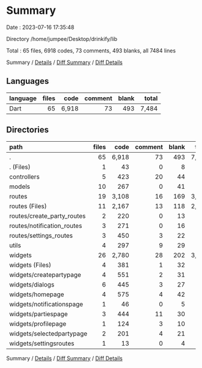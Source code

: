 # Summary

Date : 2023-07-16 17:35:48

Directory /home/jumpee/Desktop/drinkify/lib

Total : 65 files,  6918 codes, 73 comments, 493 blanks, all 7484 lines

Summary / [Details](details.md) / [Diff Summary](diff.md) / [Diff Details](diff-details.md)

## Languages
| language | files | code | comment | blank | total |
| :--- | ---: | ---: | ---: | ---: | ---: |
| Dart | 65 | 6,918 | 73 | 493 | 7,484 |

## Directories
| path | files | code | comment | blank | total |
| :--- | ---: | ---: | ---: | ---: | ---: |
| . | 65 | 6,918 | 73 | 493 | 7,484 |
| . (Files) | 1 | 43 | 0 | 8 | 51 |
| controllers | 5 | 423 | 20 | 44 | 487 |
| models | 10 | 267 | 0 | 41 | 308 |
| routes | 19 | 3,108 | 16 | 169 | 3,293 |
| routes (Files) | 11 | 2,167 | 13 | 118 | 2,298 |
| routes/create_party_routes | 2 | 220 | 0 | 13 | 233 |
| routes/notification_routes | 3 | 271 | 0 | 16 | 287 |
| routes/settings_routes | 3 | 450 | 3 | 22 | 475 |
| utils | 4 | 297 | 9 | 29 | 335 |
| widgets | 26 | 2,780 | 28 | 202 | 3,010 |
| widgets (Files) | 4 | 381 | 1 | 32 | 414 |
| widgets/createpartypage | 4 | 551 | 2 | 31 | 584 |
| widgets/dialogs | 6 | 445 | 3 | 27 | 475 |
| widgets/homepage | 4 | 575 | 4 | 42 | 621 |
| widgets/notificationspage | 1 | 46 | 0 | 5 | 51 |
| widgets/partiespage | 3 | 444 | 11 | 30 | 485 |
| widgets/profilepage | 1 | 124 | 3 | 10 | 137 |
| widgets/selectedpartypage | 2 | 201 | 4 | 21 | 226 |
| widgets/settingsroutes | 1 | 13 | 0 | 4 | 17 |

Summary / [Details](details.md) / [Diff Summary](diff.md) / [Diff Details](diff-details.md)